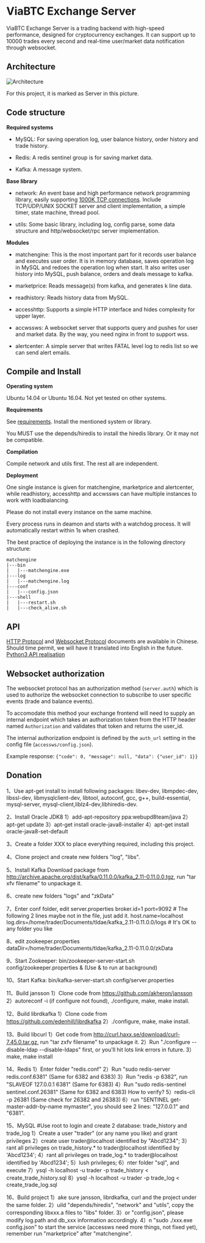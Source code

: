 # ViaBTC Exchange Server

ViaBTC Exchange Server is a trading backend with high-speed performance, designed for cryptocurrency exchanges. It can support up to 10000 trades every second and real-time user/market data notification through websocket.

## Architecture

![Architecture](https://user-images.githubusercontent.com/1209350/32476113-5ffc622a-c3b0-11e7-9755-924f17bcc167.jpeg)

For this project, it is marked as Server in this picture.

## Code structure

**Required systems**

* MySQL: For saving operation log, user balance history, order history and trade history.

* Redis: A redis sentinel group is for saving market data.

* Kafka: A message system.

**Base library**

* network: An event base and high performance network programming library, easily supporting [1000K TCP connections](http://www.kegel.com/c10k.html). Include TCP/UDP/UNIX SOCKET server and client implementation, a simple timer, state machine, thread pool. 

* utils: Some basic library, including log, config parse, some data structure and http/websocket/rpc server implementation.

**Modules**

* matchengine: This is the most important part for it records user balance and executes user order. It is in memory database, saves operation log in MySQL and redoes the operation log when start. It also writes user history into MySQL, push balance, orders and deals message to kafka.

* marketprice: Reads message(s) from kafka, and generates k line data.

* readhistory: Reads history data from MySQL.

* accesshttp: Supports a simple HTTP interface and hides complexity for upper layer.

* accwssws: A websocket server that supports query and pushes for user and market data. By the way, you need nginx in front to support wss.

* alertcenter: A simple server that writes FATAL level log to redis list so we can send alert emails.

## Compile and Install

**Operating system**

Ubuntu 14.04 or Ubuntu 16.04. Not yet tested on other systems.

**Requirements**

See [requirements](https://github.com/viabtc/viabtc_exchange_server/wiki/requirements). Install the mentioned system or library.

You MUST use the depends/hiredis to install the hiredis library. Or it may not be compatible.

**Compilation**

Compile network and utils first. The rest all are independent.

**Deployment**

One single instance is given for matchengine, marketprice and alertcenter, while readhistory, accesshttp and accwssws can have multiple instances to work with loadbalancing.

Please do not install every instance on the same machine.

Every process runs in deamon and starts with a watchdog process. It will automatically restart within 1s when crashed.

The best practice of deploying the instance is in the following directory structure:

```
matchengine
|---bin
|   |---matchengine.exe
|---log
|   |---matchengine.log
|---conf
|   |---config.json
|---shell
|   |---restart.sh
|   |---check_alive.sh
```

## API

[HTTP Protocol](https://github.com/viabtc/viabtc_exchange_server/wiki/HTTP-Protocol) and [Websocket Protocol](https://github.com/viabtc/viabtc_exchange_server/wiki/WebSocket-Protocol) documents are available in Chinese. Should time permit, we will have it translated into English in the future.</br>
[Python3 API realisation](https://github.com/grumpydevelop/viabtc_exchange_server_tools/blob/master/api/api_exchange.py)


## Websocket authorization

The websocket protocol has an authorization method (`server.auth`) which is used to authorize the websocket connection to subscribe to user specific events (trade and balance events).

To accomodate this method your exchange frontend will need to supply an internal endpoint which takes an authorization token from the HTTP header named `Authorization` and validates that token and returns the user_id.

The internal authorization endpoint is defined by the `auth_url` setting in the config file (`accessws/config.json`).

Example response: `{"code": 0, "message": null, "data": {"user_id": 1}}`

## Donation
1、Use apt-get install to install following packages: libev-dev, libmpdec-dev, libssl-dev, libmysqlclient-dev, libtool, autoconf, gcc, g++, build-essential, mysql-server, mysql-client,liblz4-dev,libhiredis-dev.

2、Install Oracle JDK8
  1）add-apt-repository ppa:webupd8team/java
  2）apt-get update
  3）apt-get install oracle-java8-installer
  4）apt-get install oracle-java8-set-default

3、Create a folder XXX to place everything required, including this project.

4、Clone project and create new folders "log", "libs".

5、Install Kafka
  Download package from http://archive.apache.org/dist/kafka/0.11.0.0/kafka_2.11-0.11.0.0.tgz, run "tar xfv filename" to unpackage it.

6、create new folders "logs" and "zkData"

7、Enter conf folder, edit server.properties
   broker.id=1
   port=9092 # The following 2 lines maybe not in the file, just add it.
   host.name=localhost
   log.dirs=/home/trader/Documents/tldae/kafka_2.11-0.11.0.0/logs # It's OK to any folder you like

8、edit zookeeper.properties
  dataDir=/home/trader/Documents/tldae/kafka_2.11-0.11.0.0/zkData

9、Start Zookeeper: 
  bin/zookeeper-server-start.sh config/zookeeper.properties & (Use & to run at background)

10、Start Kafka: 
  bin/kafka-server-start.sh config/server.properties

11、Build jansson
 1）Clone code from https://github.com/akheron/jansson
 2）autoreconf -i (if configure not found), ./configure, make, make install.

12、Build librdkafka
 1）Clone code from https://github.com/edenhill/librdkafka
 2）./configure, make, make install.

13、Build libcurl
 1）Get code from http://curl.haxx.se/download/curl-7.45.0.tar.gz, run "tar zxfv filename" to unpackage it.
 2）Run "./configure --disable-ldap --disable-ldaps" first, or you'll hit lots link errors in future.
 3）make, make install

14、Redis
 1）Enter folder "redis.conf"
 2）Run "sudo redis-server redis.conf.6381" (Same for 6382 and 6383)
 3）Run "redis -p 6382", run "SLAVEOF 127.0.0.1 6381" (Same for 6383)
 4）Run "sudo redis-sentinel sentinel.conf.26381" (Same for 6382 and 6383)
 How to verify?
 5）redis-cli -p 26381 (Same check for 26382 and 26383)
 6）run "SENTINEL get-master-addr-by-name mymaster", you should see 2 lines: "127.0.0.1" and "6381".

15、MySQL
#Use root to login and create 2 database: trade_history and trade_log
 1）Create a user "trader" (or any name you like) and grant privileges
 2）create user trader@localhost identified by "Abcd1234";
 3）rant all privileges on trade_history.* to trader@localhost identified by 'Abcd1234';
 4）rant all privileges on trade_log.* to trader@localhost identified by 'Abcd1234';
 5）lush privileges;
 6）nter folder "sql", and execute
 7）ysql -h localhost -u trader -p trade_history < create_trade_history.sql
 8）ysql -h localhost -u trader -p trade_log < create_trade_log.sql

16、Build project
 1）ake sure jansson, librdkafka, curl and the project under the same folder.
 2）uild "depends/hiredis", "network" and "utils", copy the corresponding libxxx.a files to "libs" folder.
 3）or "config.json", please modify log.path and db_xxx information accordingly.
 4）n "sudo ./xxx.exe config.json" to start the service (accessws need more things, not fixed yet), remember run "marketprice" after    "matchengine".
